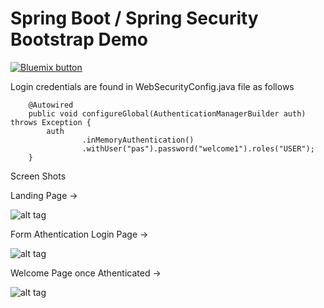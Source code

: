 <h1>Spring Boot / Spring Security Bootstrap Demo</h1>

<a href="https://bluemix.net/deploy?repository=https://github.com/papicella/SpringBootSecurityBootstrap" 
target="_blank"><img src="http://bluemix.net/deploy/button.png" alt="Bluemix button" /></a>

Login credentials are found in WebSecurityConfig.java file as follows

```
    @Autowired
    public void configureGlobal(AuthenticationManagerBuilder auth) throws Exception {
        auth
                .inMemoryAuthentication()
                .withUser("pas").password("welcome1").roles("USER");
    }
```

Screen Shots

Landing Page ->

![alt tag](https://dl.dropboxusercontent.com/u/15829935/bluemix-docs/images/bluemix-springsecurity1.png)

Form Athentication Login Page ->

![alt tag](https://dl.dropboxusercontent.com/u/15829935/bluemix-docs/images/bluemix-springsecurity2.png)

Welcome Page once Athenticated ->

![alt tag](https://dl.dropboxusercontent.com/u/15829935/bluemix-docs/images/bluemix-springsecurity3.png)
